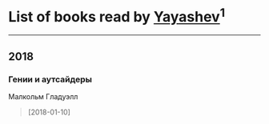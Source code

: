 # List of books read by [Yayashev](http://vk.com/id298204458)<sup>1</sup>
---

## 2018

### Гении и аутсайдеры
Малкольм Гладуэлл
> [2018-01-10] 



